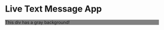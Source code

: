  # Live Text Message App
<!DOCTYPE html>
<html>
<head>
    <style>
        .id1 {
            background-color: gray;
        }
    </style>
</head>
<body>
    <div class="id1">
        This div has a gray background!
    </div>
</body>
</html>

